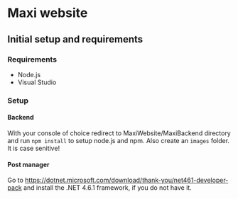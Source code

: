 # Maxi website

## Initial setup and requirements
### Requirements
* Node.js
* Visual Studio
### Setup
#### Backend
With your console of choice redirect to MaxiWebsite/MaxiBackend directory
and run `npm install` to setup node.js and npm. Also create an `images` folder. It is case senitive!
#### Post manager
Go to https://dotnet.microsoft.com/download/thank-you/net461-developer-pack and install the .NET 4.6.1 framework, if you do not have it.
